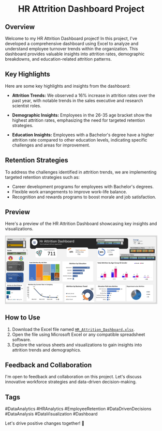 # <p align ="center"> HR Attrition Dashboard Project

## Overview
Welcome to my HR Attrition Dashboard project! In this project, I've developed a comprehensive dashboard using Excel to analyze and understand employee turnover trends within the organization. This dashboard provides valuable insights into attrition rates, demographic breakdowns, and education-related attrition patterns.

## Key Highlights
Here are some key highlights and insights from the dashboard:

- **Attrition Trends:** We observed a 16% increase in attrition rates over the past year, with notable trends in the sales executive and research scientist roles.
  
- **Demographic Insights:** Employees in the 26-35 age bracket show the highest attrition rates, emphasizing the need for targeted retention strategies.
  
- **Education Insights:** Employees with a Bachelor's degree have a higher attrition rate compared to other education levels, indicating specific challenges and areas for improvement.

## Retention Strategies
To address the challenges identified in attrition trends, we are implementing targeted retention strategies such as:
- Career development programs for employees with Bachelor's degrees.
- Flexible work arrangements to improve work-life balance.
- Recognition and rewards programs to boost morale and job satisfaction.

## Preview
Here's a preview of the HR Attrition Dashboard showcasing key insights and visualizations.

![Dashboard Preview](https://github.com/Pandat-0052/HR_Attrition/blob/main/Hr%20Attrition%20Dashboard.JPG)

## How to Use
1. Download the Excel file named [`HR_Attrition_Dashboard.xlsx`](https://github.com/Pandat-0052/HR_Attrition/blob/main/HR_RawData.csv).
2. Open the file using Microsoft Excel or any compatible spreadsheet software.
3. Explore the various sheets and visualizations to gain insights into attrition trends and demographics.

## Feedback and Collaboration
I'm open to feedback and collaboration on this project. Let's discuss innovative workforce strategies and data-driven decision-making.

## Tags
#DataAnalytics #HRAnalytics #EmployeeRetention #DataDrivenDecisions #DataAnalysis #DataVisualization #Dashboard

Let's drive positive changes together! 🚀
